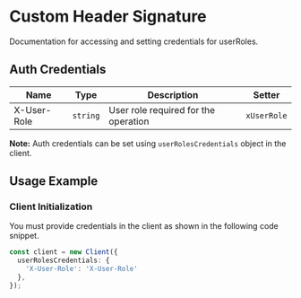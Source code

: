 
# Custom Header Signature



Documentation for accessing and setting credentials for userRoles.

## Auth Credentials

| Name | Type | Description | Setter |
|  --- | --- | --- | --- |
| X-User-Role | `string` | User role required for the operation | `xUserRole` |



**Note:** Auth credentials can be set using `userRolesCredentials` object in the client.

## Usage Example

### Client Initialization

You must provide credentials in the client as shown in the following code snippet.

```ts
const client = new Client({
  userRolesCredentials: {
    'X-User-Role': 'X-User-Role'
  },
});
```


